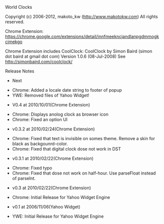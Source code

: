 World Clocks

Copyright (c) 2006-2012, makoto_kw (http://www.makotokw.com)
All rights reserved.

Chrome Extension: https://chrome.google.com/extensions/detail/innfmeekncjandlanpgdmmogkcimekgo

Chrome Extension includes CoolClock:
	CoolClock by Simon Baird (simon dot baird at gmail dot com)
	Version 1.0.6 (08-Jul-2008)
	See http://simonbaird.com/coolclock/

Release Notes

* Next
 - Chrome: Added a locale date string to footer of popup
 - YWE: Removed files of Yahoo Widget!

* V0.4 at 2010/10/01(Chrome Extension)
 - Chrome: Displays anolog clock as browser icon
 - Chrome: Fixed an option UI

* v0.3.2 at 2010/02/24(Chrome Extension)
 - Chrome: Fixed that text is invisible on somes theme. Remove a skin for black as backgounrd-color.
 - Chrome: Fixed that digital clock dose not work in DST

* v0.3.1 at 2010/02/22(Chrome Extension)
 - Chrome: Fixed typo
 - Chrome: Fixed that dose not work on half-hour. Use parseFloat instead of parseInt.

* v0.3 at 2010/02/22(Chrome Extension)
 - Chrome: Initial Release for Yahoo Widget Engine

* v0.1 at 2006/11/06(Yahoo Widget)
 - YWE: Initial Release for Yahoo Widget Engine
